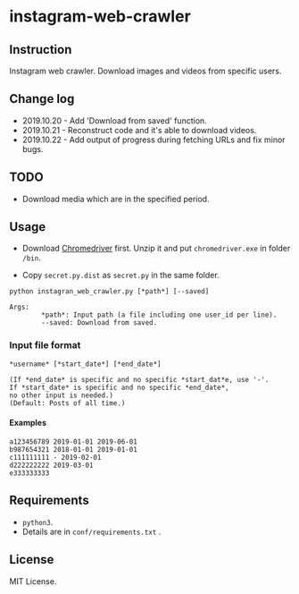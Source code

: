 # instagram-web-crawler

## Instruction

Instagram web crawler. Download images and videos from specific users. 

## Change log

-   2019.10.20 - Add 'Download from saved' function.
-   2019.10.21 - Reconstruct code and it's able to download videos.
-   2019.10.22 - Add output of progress during fetching URLs and fix minor bugs.

## TODO

-   Download media which are in the specified period.

## Usage

-   Download [Chromedriver](https://chromedriver.chromium.org/downloads) first. Unzip it and put `chromedriver.exe` in folder `/bin`. 

-   Copy `secret.py.dist` as `secret.py` in the same folder.

```
python instagran_web_crawler.py [*path*] [--saved] 

Args:
        *path*: Input path (a file including one user_id per line).
        --saved: Download from saved.
```

### Input file format

```
*username* [*start_date*] [*end_date*]

(If *end_date* is specific and no specific *start_dat*e, use '-'. 
If *start_date* is specific and no specific *end_date*, 
no other input is needed.)
(Default: Posts of all time.)
```

#### Examples

```
a123456789 2019-01-01 2019-06-01
b987654321 2018-01-01 2019-01-01
c111111111 - 2019-02-01
d222222222 2019-03-01
e333333333
```

## Requirements

-   `python3`.
-    Details are in `conf/requirements.txt` .

## License

MIT License.
